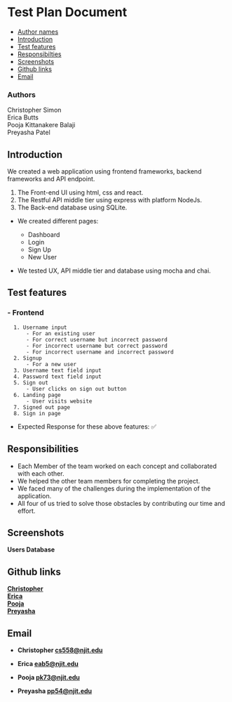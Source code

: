 # Test Plan Document

- [Author names](#author-names)
- [Introduction](#introduction)
- [Test features](#test-features)
- [Responsibilties](#responsibilities)
- [Screenshots](#screenshots)
- [Github links](#github-links)
- [Email](#email)

### Authors

Christopher Simon\
Erica Butts\
Pooja Kittanakere Balaji\
Preyasha Patel


## Introduction
We created a web application using frontend frameworks, backend frameworks and API endpoint.
1. The Front-end UI using html, css and react.
2. The Restful API middle tier using express with platform NodeJs.
3. The Back-end database using SQLite.

- We created different pages:
    - Dashboard
    - Login
    - Sign Up
    - New User

- We tested UX, API middle tier and database using mocha and chai.

## Test features
### - Frontend
      1. Username input
          - For an existing user
          - For correct username but incorrect password
          - For incorrect username but correct password
          - For incorrect username and incorrect password
      2. Signup
          - For a new user
      3. Username text field input
      4. Password text field input
      5. Sign out
          - User clicks on sign out button
      6. Landing page
          - User visits website
      7. Signed out page
      8. Sign in page

- Expected Response for these above features: :white_check_mark:

## Responsibilities
- Each Member of the team worked on each concept and collaborated with each other.
- We helped the other team members for completing the project.
- We faced many of the challenges during the implementation of the application.
- All four of us tried to solve those obstacles by contributing our time and effort.

## Screenshots

<strong> Users Database <strong>

## Github links
[Christopher](https://github.com/cs5581)\
[Erica](https://github.com/deathloser)\
[Pooja](https://github.com/pkb94)\
[Preyasha](https://github.com/preyasha2810)


## Email
- Christopher
<cs558@njit.edu>

- Erica
<eab5@njit.edu>

- Pooja
<pk73@njit.edu>

- Preyasha
<pp54@njit.edu>
